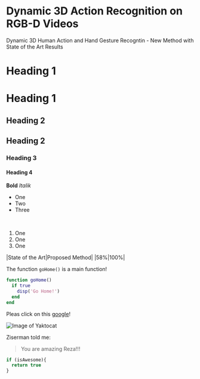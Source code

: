 # Dynamic 3D Action Recognition on RGB-D Videos
Dynamic 3D Human Action and Hand Gesture Recogntin - New Method with State of the Art Results

# Heading 1
Heading 1
=========
## Heading 2
Heading 2
---------
### Heading 3
#### Heading 4
**Bold**
*Italik*
<br />

* One
* Two
* Three

<br />

1. One
1. One
1. One

|State of the Art|Proposed Method|
|58%|100%|

The function `goHome()` is a main function!

```matlab
function goHome()
  if true
    disp('Go Home!')
  end
end
```

Pleas click on this [google](https://www.google.com)!

![Image of Yaktocat](https://octodex.github.com/images/yaktocat.png)

Ziserman told me:

> You are amazing Reza!!!

```javascript
if (isAwesome){
  return true
}
```
